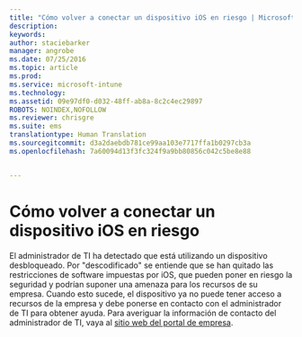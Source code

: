 ```yaml
---
title: "Cómo volver a conectar un dispositivo iOS en riesgo | Microsoft Intune"
description: 
keywords: 
author: staciebarker
manager: angrobe
ms.date: 07/25/2016
ms.topic: article
ms.prod: 
ms.service: microsoft-intune
ms.technology: 
ms.assetid: 09e97df0-d032-48ff-ab8a-8c2c4ec29897
ROBOTS: NOINDEX,NOFOLLOW
ms.reviewer: chrisgre
ms.suite: ems
translationtype: Human Translation
ms.sourcegitcommit: d3a2daebdb781ce99aa103e7717ffa1b0297cb3a
ms.openlocfilehash: 7a60094d13f3fc324f9a9bb80856c042c5be8e88


---
```


# Cómo volver a conectar un dispositivo iOS en riesgo
El administrador de TI ha detectado que está utilizando un dispositivo desbloqueado. Por "descodificado" se entiende que se han quitado las restricciones de software impuestas por iOS, que pueden poner en riesgo la seguridad y podrían suponer una amenaza para los recursos de su empresa. Cuando esto sucede, el dispositivo ya no puede tener acceso a recursos de la empresa y debe ponerse en contacto con el administrador de TI para obtener ayuda. Para averiguar la información de contacto del administrador de TI, vaya al [sitio web del portal de empresa](http://portal.manage.microsoft.com).



<!--HONumber=Aug16_HO4-->


